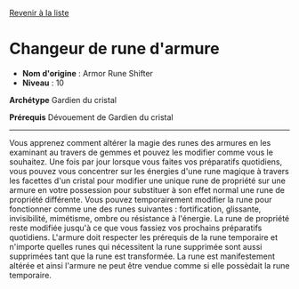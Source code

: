 [Revenir à la liste](list.md)

# Changeur de rune d'armure

 * **Nom d'origine** : Armor Rune Shifter
 * **Niveau** : 10


<p><strong>Archétype</strong> Gardien du cristal</p>
<p><strong>Prérequis</strong> Dévouement de Gardien du cristal</p>
<hr>
<p>Vous apprenez comment altérer la magie des runes des armures en les examinant au travers de gemmes et pouvez les modifier comme vous le souhaitez. Une fois par jour lorsque vous faites vos préparatifs quotidiens, vous pouvez vous concentrer sur les énergies d'une rune magique à travers les facettes d'un cristal pour modifier une unique rune de propriété sur une armure en votre possession pour substituer à son effet normal une rune de propriété différente. Vous pouvez temporairement modifier la rune pour fonctionner comme une des runes suivantes : fortification, glissante, invisibilité, mimétisme, ombre ou résistance à l'énergie. La rune de propriété reste modifiée jusqu'à ce que vous fassiez vos prochains préparatifs quotidiens. L'armure doit respecter les prérequis de la rune temporaire et n'importe quelles runes qui nécessitent la rune supprimée sont aussi supprimées tant que la rune est transformée. La rune est manifestement altérée et ainsi l'armure ne peut être vendue comme si elle possèdait la rune temporaire.</p>